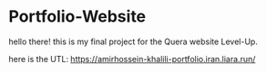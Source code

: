 # Portfolio-Website

hello there!
this is my final project for the Quera website Level-Up.

here is the UTL: https://amirhossein-khalili-portfolio.iran.liara.run/
